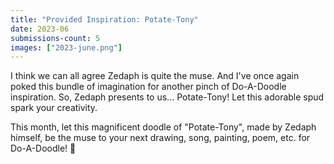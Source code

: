```yaml
---
title: "Provided Inspiration: Potate-Tony"
date: 2023-06
submissions-count: 5
images: ["2023-june.png"]
---
```

I think we can all agree Zedaph is quite the muse. And I've once again poked this bundle of imagination for another pinch of Do-A-Doodle inspiration. So, Zedaph presents to us... Potate-Tony! Let this adorable spud spark your creativity.

This month, let this magnificent doodle of "Potate-Tony", made by Zedaph himself, be the muse to your next drawing, song, painting, poem, etc. for Do-A-Doodle! 🥔
